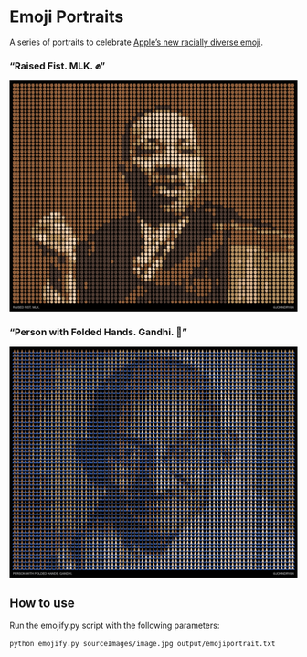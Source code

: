 # Emoji Portraits

A series of portraits to celebrate [Apple’s new racially diverse emoji](http://mashable.com/2015/02/26/diverse-emoji-explainer/).

### “Raised Fist. MLK. ✊”

![Raised Fist. MLK.](sampleImages/raised-fist-mlk.png)

### “Person with Folded Hands. Gandhi. 🙏”

![Person with Folded Hands. Gandhi.](sampleImages/person-with-folded-hands-gandhi.png)

## How to use

Run the emojify.py script with the following parameters:

```python emojify.py sourceImages/image.jpg output/emojiportrait.txt```